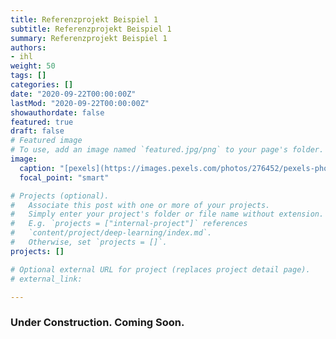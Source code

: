 ```yaml
---
title: Referenzprojekt Beispiel 1
subtitle: Referenzprojekt Beispiel 1
summary: Referenzprojekt Beispiel 1
authors:
- ihl
weight: 50
tags: []
categories: []
date: "2020-09-22T00:00:00Z"
lastMod: "2020-09-22T00:00:00Z"
showauthordate: false
featured: true
draft: false
# Featured image
# To use, add an image named `featured.jpg/png` to your page's folder. 
image:
  caption: "[pexels](https://images.pexels.com/photos/276452/pexels-photo-276452.jpeg), [cc0](https://www.pexels.com/de-de/creative-commons-images/)"
  focal_point: "smart"

# Projects (optional).
#   Associate this post with one or more of your projects.
#   Simply enter your project's folder or file name without extension.
#   E.g. `projects = ["internal-project"]` references 
#   `content/project/deep-learning/index.md`.
#   Otherwise, set `projects = []`.
projects: []

# Optional external URL for project (replaces project detail page).
# external_link: 

---
```


### Under Construction. Coming Soon.
